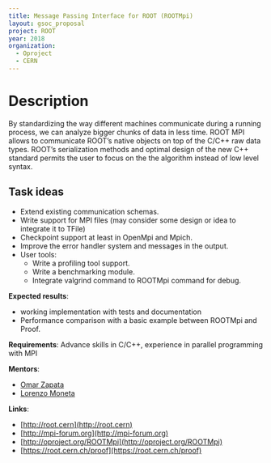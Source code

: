 ```yaml
---
title: Message Passing Interface for ROOT (ROOTMpi)
layout: gsoc_proposal
project: ROOT
year: 2018
organization:
  - Oproject
  - CERN
---
```


# Description

By standardizing the way different machines communicate during a running process, we can analyze bigger chunks of data in less time. ROOT MPI allows to communicate ROOT’s native objects on top of the C/C++ raw data types. ROOT’s serialization methods and optimal design of the new C++ standard permits the user to focus on the the algorithm instead of low level syntax.


## Task ideas
 * Extend existing communication schemas.
 * Write support for MPI files (may consider some design or idea to integrate it to TFile)
 * Checkpoint support at least in OpenMpi and Mpich.
 * Improve the error handler system and messages in the output.
 * User tools:
    * Write a profiling tool support.
    * Write a benchmarking module.
    * Integrate valgrind command to ROOTMpi command for debug.

**Expected results**: 
* working implementation with tests and documentation
* Performance comparison with a basic example between ROOTMpi and Proof. 

**Requirements**: Advance skills in C/C++, experience in parallel programming with MPI

**Mentors**: 
  * [Omar Zapata](mailto:sft-gsoc@cern.ch?subject=Other%20Machine%20Learning%20Projects%20in%20TMVA)
  * [Lorenzo Moneta](mailto:sft-gsoc@cern.ch?subject=Other%20Machine%20Learning%20Projects%20in%20TMVA) 

**Links**:

  * [http://root.cern](http://root.cern)
  * [http://mpi-forum.org](http://mpi-forum.org)
  * [http://oproject.org/ROOTMpi](http://oproject.org/ROOTMpi)
  * [https://root.cern.ch/proof](https://root.cern.ch/proof)


